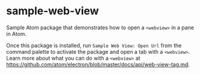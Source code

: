 # sample-web-view

Sample Atom package that demonstrates how to open a `<webview>` in a pane in Atom.

Once this package is installed, run `Sample Web View: Open Url` from the command
palette to activate the package and open a tab with a `<webview>`. Learn more about
what you can do with a `<webview>` at
https://github.com/atom/electron/blob/master/docs/api/web-view-tag.md.
